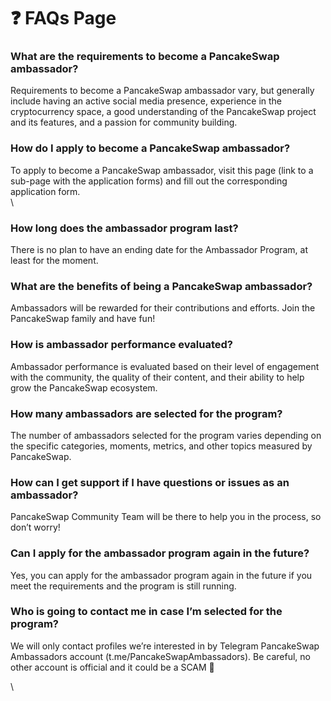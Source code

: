 # ❓ FAQs Page

### **What are the requirements to become a PancakeSwap ambassador?**

Requirements to become a PancakeSwap ambassador vary, but generally include having an active social media presence, experience in the cryptocurrency space, a good understanding of the PancakeSwap project and its features, and a passion for community building.

### **How do I apply to become a PancakeSwap ambassador?**

To apply to become a PancakeSwap ambassador, visit this page (link to a sub-page with the application forms)  and fill out the corresponding application form.\
\


### **How long does the ambassador program last?**

There is no plan to have an ending date for the Ambassador Program, at least for the moment.&#x20;

### &#x20;**What are the benefits of being a PancakeSwap ambassador?**

Ambassadors will be rewarded for their contributions and efforts. Join the PancakeSwap family and have fun!

###

### **How is ambassador performance evaluated?**

Ambassador performance is evaluated based on their level of engagement with the community, the quality of their content, and their ability to help grow the PancakeSwap ecosystem.



### **How many ambassadors are selected for the program?**

The number of ambassadors selected for the program varies depending on the specific categories, moments, metrics, and other topics measured by PancakeSwap.

### &#x20;**How can I get support if I have questions or issues as an ambassador?**

PancakeSwap Community Team will be there to help you in the process, so don’t worry!&#x20;

### &#x20;**Can I apply for the ambassador program again in the future?**

Yes, you can apply for the ambassador program again in the future if you meet the requirements and the program is still running.

### &#x20;**Who is going to contact me in case I’m selected for the program?**&#x20;

We will only contact profiles we’re interested in by Telegram PancakeSwap Ambassadors account (t.me/PancakeSwapAmbassadors). Be careful, no other account is official and it could be a SCAM 🚨

\

